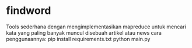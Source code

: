 # findword
 
Tools sederhana dengan mengimplementasikan mapreduce untuk mencari kata yang paling banyak muncul disebuah artikel atau news
cara penggunaannya:
pip install requirements.txt
python main.py
